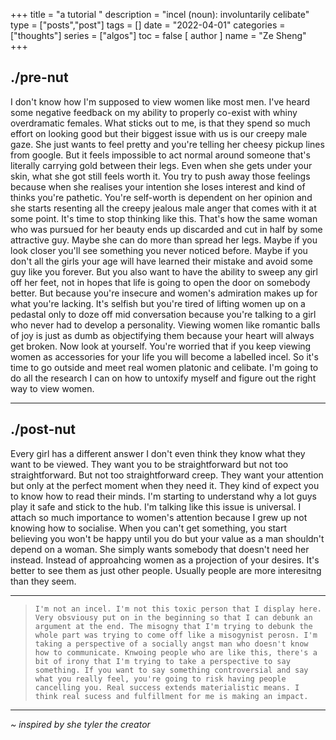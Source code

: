 +++
title = "a tutorial "
description = "incel (noun): involuntarily celibate"
type = ["posts","post"]
tags = []
date = "2022-04-01"
categories = ["thoughts"]
series = ["algos"]
toc = false
[ author ]
  name = "Ze Sheng"
+++
## ./pre-nut 
I don't know how I'm supposed to view women like most men. I've heard some negative feedback on my ability to properly co-exist with whiny overdramatic females. What sticks out to me, is that they spend so much effort on looking good but their biggest issue with us is our creepy male gaze. She just wants to feel pretty and you're telling her cheesy pickup lines from google. But it feels impossible to act normal around someone that's literally carrying gold between their legs. Even when she gets under your skin, what she got still feels worth it. You try to push away those feelings because when she realises your intention she loses interest and kind of thinks you're pathetic. You're self-worth is dependent on her opinion and she starts resenting all the creepy jealous male anger that comes with it at some point. It's time to stop thinking like this. That's how the same woman who was pursued for her beauty ends up discarded and cut in half by some attractive guy. Maybe she can do more than spread her legs. Maybe if you look closer you'll see something you never noticed before. Maybe if you don't all the girls your age will have learned their mistake and avoid some guy like you forever. But you also want to have the ability to sweep any girl off her feet, not in hopes that life is going to open the door on somebody better. But because you're insecure and women's admiration makes up for what you're lacking. It's selfish but you're tired of lifting women up on a pedastal only to doze off mid conversation because you're talking to a girl who never had to develop a personality. Viewing women like romantic balls of joy is just as dumb as objectifying them because your heart will always get broken. Now look at yourself. You're worried that if you keep viewing women as accessories for your life you will become a labelled incel. So it's time to go outside and meet real women platonic and celibate. I'm going to do all the research I can on how to untoxify myself and figure out the right way to view women. 

---
## ./post-nut

Every girl has a different answer I don't even think they know what they want to be viewed. They want you to be straightforward but not too straightforward. But not too straightforward creep. They want your attention but only at the perfect moment when they need it. They kind of expect you to know how to read their minds. I'm starting to understand why a lot guys play it safe and stick to the hub. I'm talking like this issue is universal. I attach so much importance to women's attention because I grew up not knowing how to socialise. When you can't get something, you start believing you won't be happy until you do but your value as a man shouldn't depend on a woman. She simply wants somebody that doesn't need her instead. Instead of approahcing women as a projection of your desires. It's better to see them as just other people. Usually people are more interesitng than they seem. 

--- 
> ```I'm not an incel. I'm not this toxic person that I display here. Very obsviousy put on in the beginning so that I can debunk an argument at the end. The misogny that I'm trying to debunk the whole part was trying to come off like a misogynist perosn. I'm taking a perspective of a socially angst man who doesn't know how to communicate. Knwoing people who are like this, there's a bit of irony that I'm trying to take a perspective to say something. If you want to say something controversial and say what you really feel, you're going to risk having people cancelling you. Real success extends materialistic means. I think real sucess and fulfillment for me is making an impact. ```

---
*~ inspired by she tyler the creator*

